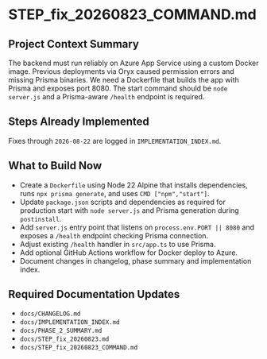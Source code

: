 # STEP_fix_20260823_COMMAND.md
## Project Context Summary
The backend must run reliably on Azure App Service using a custom Docker image. Previous deployments via Oryx caused permission errors and missing Prisma binaries. We need a Dockerfile that builds the app with Prisma and exposes port 8080. The start command should be `node server.js` and a Prisma-aware `/health` endpoint is required.

## Steps Already Implemented
Fixes through `2026-08-22` are logged in `IMPLEMENTATION_INDEX.md`.

## What to Build Now
- Create a `Dockerfile` using Node 22 Alpine that installs dependencies, runs `npx prisma generate`, and uses `CMD ["npm","start"]`.
- Update `package.json` scripts and dependencies as required for production start with `node server.js` and Prisma generation during `postinstall`.
- Add `server.js` entry point that listens on `process.env.PORT || 8080` and exposes a `/health` endpoint checking Prisma connection.
- Adjust existing `/health` handler in `src/app.ts` to use Prisma.
- Add optional GitHub Actions workflow for Docker deploy to Azure.
- Document changes in changelog, phase summary and implementation index.

## Required Documentation Updates
- `docs/CHANGELOG.md`
- `docs/IMPLEMENTATION_INDEX.md`
- `docs/PHASE_2_SUMMARY.md`
- `docs/STEP_fix_20260823.md`
- `docs/STEP_fix_20260823_COMMAND.md`
